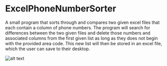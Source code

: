 # ExcelPhoneNumberSorter
A small program that sorts through and compares two given excel files that each contain a column of phone numbers.
The program will search for differences between the two given files and delete those numbers and associated columns 
from the first given list as long as they does not begin with the provided area code. This new list will then be stored 
in an excel file, which the user can save to their desktop.

![alt text](http://drive.google.com/uc?export=view&id=1Vqdwb74hBw01G5PlwAdQ-XZGVo80vyY1)
